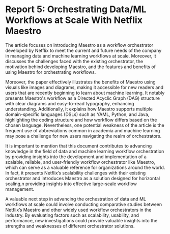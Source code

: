 # Report 5: Orchestrating Data/ML Workflows at Scale With Netflix Maestro

The article focuses on introducing Maestro as a workflow orchestrator developed by Netflix to meet the current and future needs of the company in managing data and machine learning workflows at scale. Moreover, it discusses the challenges faced with the existing orchestrator, the motivation behind developing Maestro, and the features and benefits of using Maestro for orchestrating workflows. 

Moreover, the paper effectively illustrates the benefits of Maestro using visuals like images and diagrams, making it accessible for new readers and users that are recently beginning to learn about machine learning. It notably presents Maestro's workflow as a Directed Acyclic Graph (DAG) structure with clear diagrams and easy-to-read typography, enhancing understanding. Additionally, it explains how Maestro supports multiple domain-specific languages (DSLs) such as YAML, Python, and Java, highlighting the coding structure and how workflow differs based on the chosen language. Nevertheless, one potential weakness of the article is the frequent use of abbreviations common in academia and machine learning may pose a challenge for new users navigating the realm of orchestrators.

It is important to mention that this document contributes to advancing knowledge in the field of data and machine learning workflow orchestration by providing insights into the development and implementation of a scalable, reliable, and user-friendly workflow orchestrator like Maestro, which can serve as a valuable reference for organizations around the world. In fact, it presents Netflix’s scalability challenges with their existing orchestrator and introduces Maestro as a solution designed for horizontal scaling,n providing insights into effective large-scale workflow management.

A valuable next step in advancing the orchestration of data and ML workflows at scale could involve conducting comparative studies between Netflix’s Maestro and other widely used workflow orchestrators in the industry. By evaluating factors such as scalability, usability, and performance, new investigations could provide valuable insights into the strengths and weaknesses of different orchestrator solutions.
